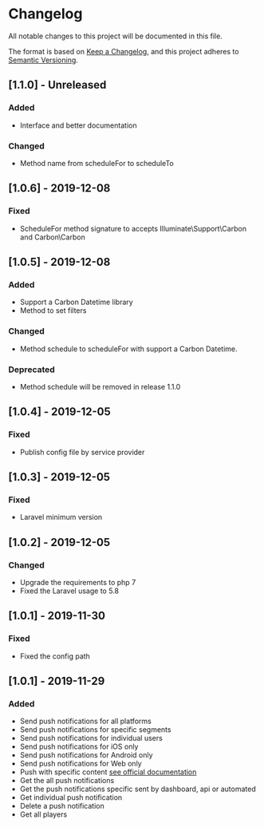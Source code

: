 # Changelog
All notable changes to this project will be documented in this file.

The format is based on [Keep a Changelog](https://keepachangelog.com/en/1.0.0/),
and this project adheres to [Semantic Versioning](https://semver.org/spec/v2.0.0.html).

## [1.1.0] - Unreleased
### Added
- Interface and better documentation

### Changed
- Method name from scheduleFor to scheduleTo

## [1.0.6] - 2019-12-08
### Fixed
- ScheduleFor method signature to accepts Illuminate\Support\Carbon and Carbon\Carbon

## [1.0.5] - 2019-12-08
### Added
- Support a Carbon Datetime library
- Method to set filters
### Changed
- Method schedule to scheduleFor with support a Carbon Datetime.

### Deprecated
- Method schedule will be removed in release 1.1.0

## [1.0.4] - 2019-12-05
### Fixed
- Publish config file by service provider

## [1.0.3] - 2019-12-05
### Fixed
- Laravel minimum version

## [1.0.2] - 2019-12-05
### Changed
- Upgrade the requirements to php 7
- Fixed the Laravel usage to 5.8

## [1.0.1] - 2019-11-30
### Fixed
- Fixed the config path

## [1.0.1] - 2019-11-29
### Added
- Send push notifications for all platforms
- Send push notifications for specific segments
- Send push notifications for individual users
- Send push notifications for iOS only
- Send push notifications for Android only
- Send push notifications for Web only
- Push with specific content [see official documentation](https://documentation.onesignal.com/reference#create-notification)
- Get the all push notifications
- Get the push notifications specific sent by dashboard, api or automated
- Get individual push notification
- Delete a push notification
- Get all players